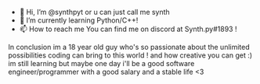 - 👋 Hi, I’m @synthpyt or u can just call me synth
- 🌱 I’m currently learning Python/C++!
- 📫 How to reach me You can find me on discord at Synth.py#1893 !

In conclusion im a 18 year old guy who's so passionate about the unlimited possibilities coding can bring to this world ! and how creative you can get :)
im still learning but maybe one day i'll be a good software engineer/programmer with a good salary and a stable life <3
